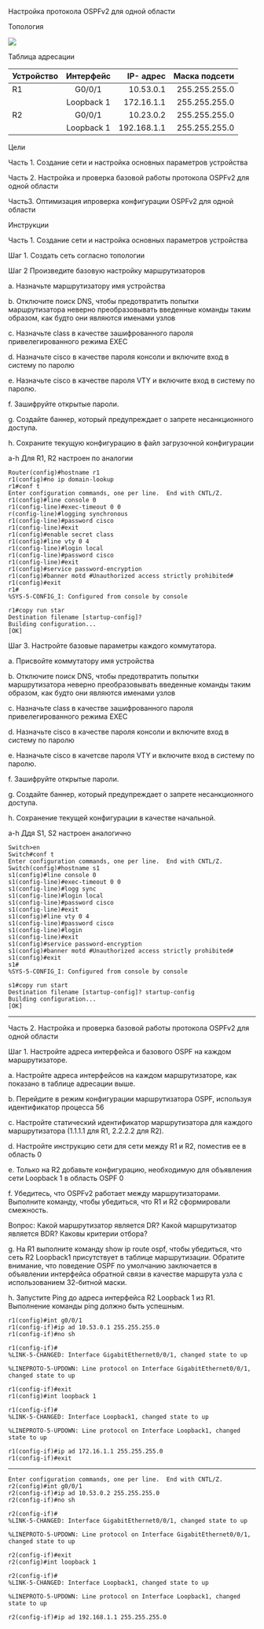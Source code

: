 Настройка протокола OSPFv2 для одной области

Топология

![](http://joxi.ru/VrwDB9JUjE9Pgm.jpg)

Таблица адресации

 | Устройство | Интерфейс | IP- адрес | Маска подсети | 
 | ------------- |:------------------:| -----:|-----:|
 | R1 | G0/0/1 |10.53.0.1  | 255.255.255.0 |
 |  |Loopback 1| 172.16.1.1|255.255.255.0|
 | R2|G0/0/1| 10.23.0.2|255.255.255.0||
 |  |Loopback 1|192.168.1.1 |255.255.255.0|
 
 
Цели

Часть 1. Создание сети и настройка основных параметров устройства

Часть 2. Настройка и проверка базовой работы протокола OSPFv2 для одной области

Часть3. Оптимизация ипроверка конфигурации OSPFv2 для одной области

Инструкции

Часть 1. Создание сети и настройка основных параметров устройства

Шаг 1. Создать сеть согласно топологии
 
Шаг 2 Произведите базовую настройку маршрутизаторов
 
a. Назначьте маршрутизатору имя устройства

b. Отключите поиск DNS, чтобы предотвратить попытки маршрутизатора неверно преобразовывать введенные команды таким образом, 
как будто они являются именами узлов

c. Назначьте class в качестве зашифрованного пароля привелегированного режима EXEC

d. Назначьте cisco в качестве пароля консоли и включите вход в систему по паролю

e. Назначьте cisco в качеcтве пароля VTY и включите вход в систему по паролю.

f. Зашифруйте открытые пароли.

g. Создайте баннер, который предупреждает о запрете несанкционного доступа.

h. Сохраните текущую конфигурацию в файл загрузочной конфигурации

a-h Для R1, R2 настроен по аналогии
 
```
Router(config)#hostname r1
r1(config)#no ip domain-lookup 
r1#conf t
Enter configuration commands, one per line.  End with CNTL/Z.
r1(config)#line console 0
r1(config-line)#exec-timeout 0 0
r(config-line)#logging synchronous 
r1(config-line)#password cisco
r1(config-line)#exit
r1(config)#enable secret class
r1(config)#line vty 0 4
r1(config-line)#login local
r1(config-line)#password cisco
r1(config-line)#exit
r1(config)#service password-encryption 
r1(config)#banner motd #Unauthorized access strictly prohibited#
r1(config)#exit
r1#
%SYS-5-CONFIG_I: Configured from console by console

r1#copy run star
Destination filename [startup-config]? 
Building configuration...
[OK]

```

Шаг 3. Настройте базовые параметры каждого коммутатора.

a. Присвойте коммутатору имя устройства

b. Отключите поиск DNS, чтобы предотвратить попытки маршрутизатора неверно преобразовывать введенные команды таким образом, как будто они являются именами узлов

c. Назначьте class в качестве зашифрованного пароля привелегированного режима EXEC

d. Назначьте cisco в качестве пароля консоли и включите вход в систему по паролю

e. Назначьте cisco в качетсве пароля VTY и включите вход в систему по паролю.

f. Зашифруйте открытые пароли.

g. Создайте баннер, который предупреждает о запрете несанкционного доступа.

h. Сохранение текущей конфигурации в качестве начальной.

a-h Ддя S1, S2 настроен аналогично

```
Switch>en 
Switch#conf t
Enter configuration commands, one per line.  End with CNTL/Z.
Switch(config)#hostname s1
s1(config)#line console 0
s1(config-line)#exec-timeout 0 0
s1(config-line)#logg sync
s1(config-line)#login local
s1(config-line)#password cisco
s1(config-line)#exit
s1(config)#line vty 0 4
s1(config-line)#password cisco
s1(config-line)#login
s1(config-line)#exit
s1(config)#service password-encryption 
s1(config)#banner motd #Unauthorized access strictly prohibited#
s1(config)#exit
s1#
%SYS-5-CONFIG_I: Configured from console by console

s1#copy run start
Destination filename [startup-config]? startup-config
Building configuration...
[OK]

```

----------------------------

Часть 2. Настройка и проверка базовой работы протокола OSPFv2 для одной области

Шаг 1. Настройте адреса интерфейса и базового OSPF на каждом маршрутизаторе.

a. Настройте адреса интерфейсов на каждом маршрутизаторе, как показано в таблице адресации
выше.

b. Перейдите в режим конфигурации маршрутизатора OSPF, используя идентификатор процесса 56

c. Настройте статический идентификатор маршрутизатора для каждого маршрутизатора (1.1.1.1 для
R1, 2.2.2.2 для R2).

d. Настройте инструкцию сети для сети между R1 и R2, поместив ее в область 0

e. Только на R2 добавьте конфигурацию, необходимую для объявления сети Loopback 1 в область
OSPF 0

f. Убедитесь, что OSPFv2 работает между маршрутизаторами. Выполните команду, чтобы
убедиться, что R1 и R2 сформировали смежность.

Вопрос:
Какой маршрутизатор является DR? Какой маршрутизатор является BDR? Каковы критерии
отбора?

g. На R1 выполните команду show ip route ospf, чтобы убедиться, что сеть R2 Loopback1
присутствует в таблице маршрутизации. Обратите внимание, что поведение OSPF по умолчанию
заключается в объявлении интерфейса обратной связи в качестве маршрута узла с
использованием 32-битной маски.

h. Запустите Ping до адреса интерфейса R2 Loopback 1 из R1. Выполнение команды ping должно
быть успешным.


```
r1(config)#int g0/0/1
r1(config-if)#ip ad 10.53.0.1 255.255.255.0
r1(config-if)#no sh

r1(config-if)#
%LINK-5-CHANGED: Interface GigabitEthernet0/0/1, changed state to up

%LINEPROTO-5-UPDOWN: Line protocol on Interface GigabitEthernet0/0/1, changed state to up

r1(config-if)#exit
r1(config)#int loopback 1

r1(config-if)#
%LINK-5-CHANGED: Interface Loopback1, changed state to up

%LINEPROTO-5-UPDOWN: Line protocol on Interface Loopback1, changed state to up

r1(config-if)#ip ad 172.16.1.1 255.255.255.0
r1(config-if)#exit

```

----------------------------

```
Enter configuration commands, one per line.  End with CNTL/Z.
r2(config)#int g0/0/1
r2(config-if)#ip ad 10.53.0.2 255.255.255.0
r2(config-if)#no sh

r2(config-if)#
%LINK-5-CHANGED: Interface GigabitEthernet0/0/1, changed state to up

%LINEPROTO-5-UPDOWN: Line protocol on Interface GigabitEthernet0/0/1, changed state to up

r2(config-if)#exit
r2(config)#int loopback 1

r2(config-if)#
%LINK-5-CHANGED: Interface Loopback1, changed state to up

%LINEPROTO-5-UPDOWN: Line protocol on Interface Loopback1, changed state to up

r2(config-if)#ip ad 192.168.1.1 255.255.255.0

```

